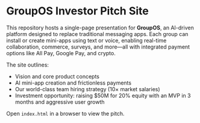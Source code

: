 # GroupOS Investor Pitch Site

This repository hosts a single-page presentation for **GroupOS**, an AI-driven platform designed to replace traditional messaging apps. Each group can install or create mini-apps using text or voice, enabling real-time collaboration, commerce, surveys, and more—all with integrated payment options like All Pay, Google Pay, and crypto.

The site outlines:
- Vision and core product concepts
- AI mini-app creation and frictionless payments
- Our world-class team hiring strategy (10× market salaries)
- Investment opportunity: raising $50M for 20% equity with an MVP in 3 months and aggressive user growth

Open `index.html` in a browser to view the pitch.
